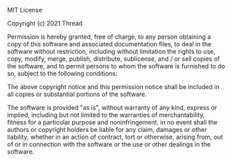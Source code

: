MIT License

Copyright (c) 2021 Thread

Permission is hereby granted, free of charge, to any person obtaining a copy
of this software and associated documentation files, to deal in the software
without restriction, including without limitation the rights to use, copy,
modify, merge, publish, distribute, sublicense, and / or sell copies of the
software, and to permit persons to whom the software is furnished to do so,
subject to the following conditions:

The above copyright notice and this permission notice shall be included in all
copies or substantial portions of the software.

The software is provided "as is", without warranty of any kind, express or
implied, including but not limited to the warranties of merchantability,
fitness for a particular purpose and noninfringement. in no event shall the
authors or copyright holders be liable for any claim, damages or other
liability, whether in an action of contract, tort or otherwise, arising from,
out of or in connection with the software or the use or other dealings in the
software.